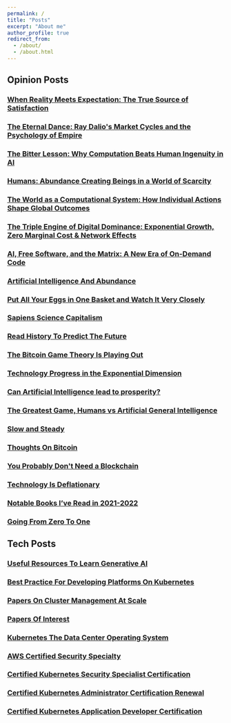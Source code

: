 ```yaml
---
permalink: /
title: "Posts"
excerpt: "About me"
author_profile: true
redirect_from: 
  - /about/
  - /about.html
---
```


## Opinion Posts

### [When Reality Meets Expectation: The True Source of Satisfaction](/publications/the-true-source-of-satisfaction)

### [The Eternal Dance: Ray Dalio's Market Cycles and the Psychology of Empire](/publications/the-eternal-dance)

### [The Bitter Lesson: Why Computation Beats Human Ingenuity in AI](/publications/the-bitter-lesson)

### [Humans: Abundance Creating Beings in a World of Scarcity](/publications/human-abundance)

### [The World as a Computational System: How Individual Actions Shape Global Outcomes](/publications/world-as-a-computational-system)

### [The Triple Engine of Digital Dominance: Exponential Growth, Zero Marginal Cost & Network Effects](/publications/digital-dominance)

### [AI, Free Software, and the Matrix: A New Era of On-Demand Code](/publications/ai-free-software-and-the-matrix)

### [Artificial Intelligence And Abundance](/publications/ai-and-abundance)

### [Put All Your Eggs in One Basket and Watch It Very Closely](/publications/put-all-your-eggs-in-one-basket)

### [Sapiens Science Capitalism](/publications/sapiens-science-capitalism)

### [Read History To Predict The Future](/publications/read-history-to-predict-the-future)

### [The Bitcoin Game Theory Is Playing Out](/publications/bitcoin-game-theory-is-playing-out)

### [Technology Progress in the Exponential Dimension](/publications/technology-progress-in-the-exponential-dimension)

### [Can Artificial Intelligence lead to prosperity?](/publications/ai-prosperity)

### [The Greatest Game, Humans vs Artificial General Intelligence](/publications/the-greatest-game)

### [Slow and Steady](/publications/slow-and-steady)

### [Thoughts On Bitcoin](/publications/thoughts-on-bitcoin)

### [You Probably Don't Need a Blockchain](/publications/probably-dont-need-a-blockchain)

### [Technology Is Deflationary](/publications/technology-is-deflationary)

### [Notable Books I’ve Read in 2021-2022](/publications/2022-books-read)

### [Going From Zero To One](/publications/going-from-zero-to-one)

## Tech Posts

### [Useful Resources To Learn Generative AI](/publications/generative-ai)

### [Best Practice For Developing Platforms On Kubernetes](/publications/kubernetes-best-practices)

### [Papers On Cluster Management At Scale](/publications/cluster-management-papers)

### [Papers Of Interest](/publications/papers-of-interest)

### [Kubernetes The Data Center Operating System](/publications/kubernetes-the-data-center-operating-system)

### [AWS Certified Security Specialty](/publications/aws-security-certification)

### [Certified Kubernetes Security Specialist Certification](/publications/cks-certification)

### [Certified Kubernetes Administrator Certification Renewal](/publications/cka-certification-renewal)

### [Certified Kubernetes Application Developer Certification](/publications/ckad-certification)

